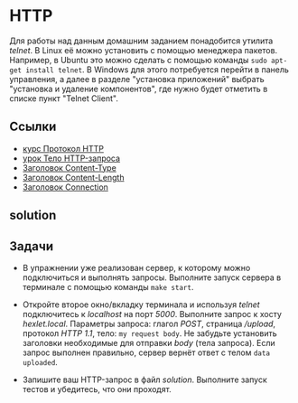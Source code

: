 # HTTP

Для работы над данным домашним заданием понадобится утилита *telnet*. В Linux её можно установить с помощью менеджера пакетов. Например, в Ubuntu это можно сделать с помощью команды `sudo apt-get install telnet`. В Windows для этого потребуется перейти в панель управления, а далее в разделе "установка приложений" выбрать "установка и удаление компонентов", где нужно будет отметить в списке пункт "Telnet Client".

## Ссылки

* [курс Протокол HTTP](https://ru.hexlet.io/courses/http_protocol)
* [урок Тело HTTP-запроса](https://ru.hexlet.io/courses/http_protocol/lessons/body/theory_unit)
* [Заголовок Content-Type](https://developer.mozilla.org/ru/docs/Web/HTTP/Headers/Content-Type)
* [Заголовок Content-Length](https://developer.mozilla.org/ru/docs/Web/HTTP/Headers/Content-Length)
* [Заголовок Connection](https://developer.mozilla.org/ru/docs/Web/HTTP/Headers/Connection)

## solution

## Задачи

* В упражнении уже реализован сервер, к которому можно подключиться и выполнять запросы. Выполните запуск сервера в терминале с помощью команды `make start`.

* Откройте второе окно/вкладку терминала и используя *telnet* подключитесь к *localhost* на порт *5000*. Выполните запрос к хосту *hexlet.local*. Параметры запроса: глагол *POST*, страница */upload*, протокол *HTTP 1.1*, тело: `my request body`. Не забудьте установить заголовки необходимые для отправки *body* (тела запроса). Если запрос выполнен правильно, сервер вернёт ответ с телом `data uploaded`.

* Запишите ваш HTTP-запрос в файл *solution*. Выполните запуск тестов и убедитесь, что они проходят.
  
 